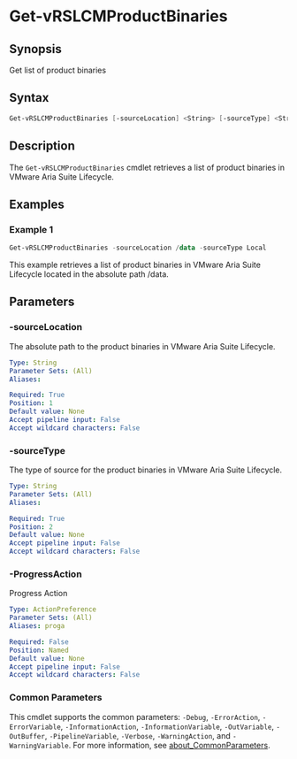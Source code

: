 # Get-vRSLCMProductBinaries

## Synopsis

Get list of product binaries

## Syntax

```powershell
Get-vRSLCMProductBinaries [-sourceLocation] <String> [-sourceType] <String> [-ProgressAction <ActionPreference>] [<CommonParameters>]
```

## Description

The `Get-vRSLCMProductBinaries` cmdlet retrieves a list of product binaries in VMware Aria Suite Lifecycle.

## Examples

### Example 1

```powershell
Get-vRSLCMProductBinaries -sourceLocation /data -sourceType Local
```

This example retrieves a list of product binaries in VMware Aria Suite Lifecycle located in the absolute path /data.

## Parameters

### -sourceLocation

 The absolute path to the product binaries in VMware Aria Suite Lifecycle.

```yaml
Type: String
Parameter Sets: (All)
Aliases:

Required: True
Position: 1
Default value: None
Accept pipeline input: False
Accept wildcard characters: False
```

### -sourceType

The type of source for the product binaries in VMware Aria Suite Lifecycle.

```yaml
Type: String
Parameter Sets: (All)
Aliases:

Required: True
Position: 2
Default value: None
Accept pipeline input: False
Accept wildcard characters: False
```

### -ProgressAction

Progress Action

```yaml
Type: ActionPreference
Parameter Sets: (All)
Aliases: proga

Required: False
Position: Named
Default value: None
Accept pipeline input: False
Accept wildcard characters: False
```

### Common Parameters

This cmdlet supports the common parameters: `-Debug`, `-ErrorAction`, `-ErrorVariable`, `-InformationAction`, `-InformationVariable`, `-OutVariable`, `-OutBuffer`, `-PipelineVariable`, `-Verbose`, `-WarningAction`, and `-WarningVariable`. For more information, see [about_CommonParameters](http://go.microsoft.com/fwlink/?LinkID=113216).
